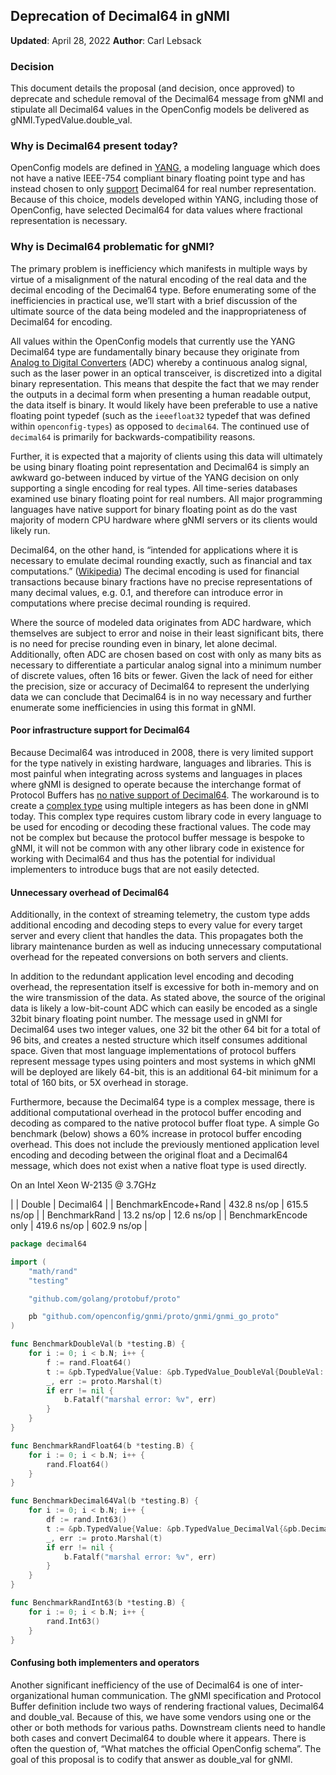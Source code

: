 ## Deprecation of Decimal64 in gNMI

**Updated**: April 28, 2022
**Author**: Carl Lebsack

### Decision

This document details the proposal (and decision, once approved) to deprecate and schedule removal of the Decimal64 message from gNMI and stipulate
all Decimal64 values in the OpenConfig models be delivered as
gNMI.TypedValue.double_val.

### Why is Decimal64 present today?

OpenConfig models are defined in [YANG](https://tools.ietf.org/html/rfc6020), a
modeling language which does not have a native IEEE-754 compliant binary
floating point type and has instead chosen to only
[support](https://tools.ietf.org/html/rfc6020#section-9.3) Decimal64 for real
number representation. Because of this choice, models developed within YANG,
including those of OpenConfig, have selected Decimal64 for data values where
fractional representation is necessary.

### Why is Decimal64 problematic for gNMI?

The primary problem is inefficiency which manifests in multiple ways by virtue
of a misalignment of the natural encoding of the real data and the decimal
encoding of the Decimal64 type. Before enumerating some of the inefficiencies in
practical use, we’ll start with a brief discussion of the ultimate source of the
data being modeled and the inappropriateness of Decimal64 for encoding.

All values within the OpenConfig models that currently use the YANG Decimal64 type are
fundamentally binary because they originate from
[Analog to Digital Converters](https://en.wikipedia.org/wiki/Analog-to-digital_converter)
(ADC) whereby a continuous analog signal, such as the laser power in an optical
transceiver, is discretized into a digital binary representation. This means
that despite the fact that we may render the outputs in a decimal form when
presenting a human readable output, the data itself is binary. It would likely have been preferable to use a native floating point typedef (such as the `ieeefloat32` typedef that was defined within `openconfig-types`) as opposed to `decimal64`. The continued use of `decimal64` is primarily for backwards-compatibility reasons.

Further, it is expected that a majority of clients using this data will
ultimately be using binary floating point representation and Decimal64 is simply
an awkward go-between induced by virtue of the YANG decision on only supporting
a single encoding for real types.  All time-series databases examined use binary
floating point for real numbers.  All major programming languages have native
support for binary floating point as do the vast majority of modern CPU hardware
where gNMI servers or its clients would likely run.

Decimal64, on the other hand, is “intended for applications where it is
necessary to emulate decimal rounding exactly, such as financial and tax computations.”
([Wikipedia](https://en.wikipedia.org/wiki/Decimal64_floating-point_format)) The
decimal encoding is used for financial transactions because binary fractions
have no precise representations of many decimal values, e.g. 0.1, and therefore
can introduce error in computations where precise decimal rounding is required.

Where the source of modeled data originates from ADC hardware, which
themselves are subject to error and noise in their least significant bits, there
is no need for precise rounding even in binary, let alone decimal.
Additionally, often ADC are chosen based on cost with only as many bits as
necessary to differentiate a particular analog signal into a minimum number of
discrete values, often 16 bits or fewer. Given the lack of need for either the
precision, size or accuracy of Decimal64 to represent the underlying data we can
conclude that Decimal64 is in no way necessary and further enumerate some
inefficiencies in using this format in gNMI.

#### Poor infrastructure support for Decimal64

Because Decimal64 was introduced in 2008, there is very limited support for the
type natively in existing hardware, languages and libraries.  This is most
painful when integrating across systems and languages in places where gNMI is
designed to operate because the interchange format of Protocol Buffers has
[no native support of Decimal64](https://developers.google.com/protocol-buffers/docs/proto3#scalar).
The workaround is to create a [complex type](https://github.com/openconfig/gnmi/blob/master/proto/gnmi/gnmi.proto#L186)
using multiple integers as has been done in gNMI today.  This complex type
requires custom library code in every language to be used for encoding or
decoding these fractional values.  The code may not be complex but because the
protocol buffer message is bespoke to gNMI, it will not be common with any other
library code in existence for working with Decimal64 and thus has the potential
for individual implementers to introduce bugs that are not easily detected.

#### Unnecessary overhead of Decimal64

Additionally, in the context of streaming telemetry, the custom type adds
additional encoding and decoding steps to every value for every target server
and every client that handles the data. This propagates both the library
maintenance burden as well as inducing unnecessary computational overhead for
the repeated conversions on both servers and clients.

In addition to the redundant application level encoding and decoding overhead,
the representation itself is excessive for both in-memory and on the wire
transmission of the data.  As stated above, the source of the original data is
likely a low-bit-count ADC which can easily be encoded as a single 32bit binary
floating point number.  The message used in gNMI for Decimal64 uses two integer
values, one 32 bit the other 64 bit for a total of 96 bits, and creates a nested
structure which itself consumes additional space.  Given that most language
implementations of protocol buffers represent message types using pointers and
most systems in which gNMI will be deployed are likely 64-bit, this is an
additional 64-bit minimum for a total of 160 bits, or 5X overhead in storage.

Furthermore, because the Decimal64 type is a complex message, there is
additional computational overhead in the protocol buffer encoding and decoding
as compared to the native protocol buffer float type. A simple Go benchmark
(below) shows a 60% increase in protocol buffer encoding overhead.  This does
not include the previously mentioned application level encoding and decoding
between the original float and a Decimal64 message, which does not exist when a
native float type is used directly.

On an Intel Xeon W-2135 @ 3.7GHz

|                      | Double      | Decimal64   |
| BenchmarkEncode+Rand | 432.8 ns/op | 615.5 ns/op |
| BenchmarkRand        | 13.2 ns/op  | 12.6  ns/op |
| BenchmarkEncode only | 419.6 ns/op | 602.9 ns/op |

```go
package decimal64

import (
	"math/rand"
	"testing"

	"github.com/golang/protobuf/proto"

	pb "github.com/openconfig/gnmi/proto/gnmi/gnmi_go_proto"
)

func BenchmarkDoubleVal(b *testing.B) {
	for i := 0; i < b.N; i++ {
		f := rand.Float64()
		t := &pb.TypedValue{Value: &pb.TypedValue_DoubleVal{DoubleVal: f}}
		_, err := proto.Marshal(t)
		if err != nil {
			b.Fatalf("marshal error: %v", err)
		}
	}
}

func BenchmarkRandFloat64(b *testing.B) {
	for i := 0; i < b.N; i++ {
		rand.Float64()
	}
}

func BenchmarkDecimal64Val(b *testing.B) {
	for i := 0; i < b.N; i++ {
		df := rand.Int63()
		t := &pb.TypedValue{Value: &pb.TypedValue_DecimalVal{&pb.Decimal64{Digits: df, Precision: 5}}}
		_, err := proto.Marshal(t)
		if err != nil {
			b.Fatalf("marshal error: %v", err)
		}
	}
}

func BenchmarkRandInt63(b *testing.B) {
	for i := 0; i < b.N; i++ {
		rand.Int63()
	}
}
```

#### Confusing both implementers and operators

Another significant inefficiency of the use of Decimal64 is one of inter-
organizational human communication. The gNMI specification and Protocol Buffer
definition include two ways of rendering fractional values, Decimal64 and
double_val.  Because of this, we have some vendors using one or the other or both
methods for various paths.  Downstream clients need to handle both cases and
convert Decimal64 to double where it appears.  There is often the question of,
“What matches the official OpenConfig schema”.  The goal of this proposal is to
codify that answer as double_val for gNMI.
